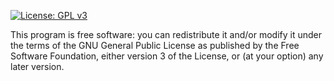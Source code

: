 [![License: GPL v3](https://img.shields.io/badge/License-GPLv3-blue.svg)](https://www.gnu.org/licenses/gpl-3.0)


This program is free software: you can redistribute it and/or modify
it under the terms of the GNU General Public License as published by
the Free Software Foundation, either version 3 of the License, or
(at your option) any later version.
